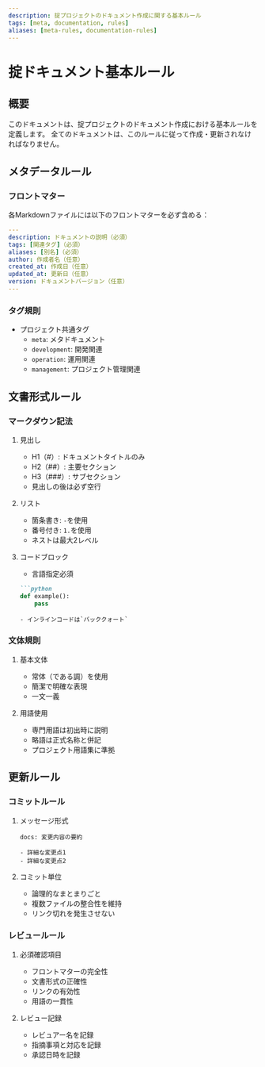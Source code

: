 ```yaml
---
description: 掟プロジェクトのドキュメント作成に関する基本ルール
tags: [meta, documentation, rules]
aliases: [meta-rules, documentation-rules]
---
```


# 掟ドキュメント基本ルール

## 概要

このドキュメントは、掟プロジェクトのドキュメント作成における基本ルールを定義します。
全てのドキュメントは、このルールに従って作成・更新されなければなりません。

## メタデータルール

### フロントマター

各Markdownファイルには以下のフロントマターを必ず含める：

```yaml
---
description: ドキュメントの説明（必須）
tags: [関連タグ]（必須）
aliases: [別名]（必須）
author: 作成者名（任意）
created_at: 作成日（任意）
updated_at: 更新日（任意）
version: ドキュメントバージョン（任意）
---
```

### タグ規則

- プロジェクト共通タグ
  - `meta`: メタドキュメント
  - `development`: 開発関連
  - `operation`: 運用関連
  - `management`: プロジェクト管理関連

## 文書形式ルール

### マークダウン記法

1. 見出し
   - H1（#）: ドキュメントタイトルのみ
   - H2（##）: 主要セクション
   - H3（###）: サブセクション
   - 見出しの後は必ず空行

2. リスト
   - 箇条書き: `-`を使用
   - 番号付き: `1.`を使用
   - ネストは最大2レベル

3. コードブロック
   - 言語指定必須
   ```markdown
   ```python
   def example():
       pass
   ```
   ```
   - インラインコードは`バッククォート`

### 文体規則

1. 基本文体
   - 常体（である調）を使用
   - 簡潔で明確な表現
   - 一文一義

2. 用語使用
   - 専門用語は初出時に説明
   - 略語は正式名称と併記
   - プロジェクト用語集に準拠

## 更新ルール

### コミットルール

1. メッセージ形式
   ```
   docs: 変更内容の要約
   
   - 詳細な変更点1
   - 詳細な変更点2
   ```

2. コミット単位
   - 論理的なまとまりごと
   - 複数ファイルの整合性を維持
   - リンク切れを発生させない

### レビュールール

1. 必須確認項目
   - フロントマターの完全性
   - 文書形式の正確性
   - リンクの有効性
   - 用語の一貫性

2. レビュー記録
   - レビュアー名を記録
   - 指摘事項と対応を記録
   - 承認日時を記録 